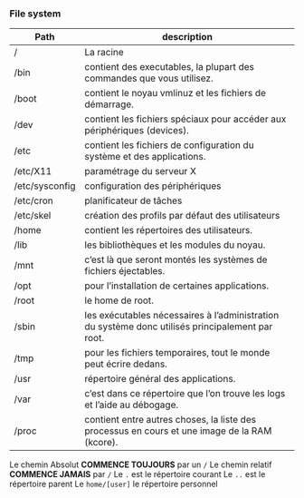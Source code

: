 
### File system
| Path | description |
| ---- | ---- |
| / | La racine |
| /bin | contient des executables, la plupart des commandes que vous utilisez. |
| /boot | contient le noyau vmlinuz et les fichiers de démarrage. |
| /dev | contient les fichiers spéciaux pour accéder aux périphériques (devices). |
| /etc | contient les fichiers de configuration du système et des applications. |
| /etc/X11 | paramétrage du serveur X |
| /etc/sysconfig | configuration des périphériques |
| /etc/cron | planificateur de tâches |
| /etc/skel | création des profils par défaut des utilisateurs |
| /home | contient les répertoires des utilisateurs. |
| /lib | les bibliothèques et les modules du noyau. |
| /mnt | c’est là que seront montés les systèmes de fichiers éjectables. |
| /opt | pour l’installation de certaines applications. |
| /root | le home de root. |
| /sbin | les exécutables nécessaires à l’administration du système donc utilisés principalement par root. |
| /tmp | pour les fichiers temporaires, tout le monde peut écrire dedans. |
| /usr | répertoire général des applications. |
| /var | c’est dans ce répertoire que l’on trouve les logs et l’aide au débogage. |
| /proc | contient entre autres choses, la liste des processus en cours et une image de la RAM (kcore). |
Le chemin Absolut **COMMENCE TOUJOURS** par un `/`
Le chemin relatif **COMMENCE JAMAIS** par `/`
Le `.` est le répertoire courant
Le `..` est le répertoire parent
Le `home/[user]` le répertoire personnel

